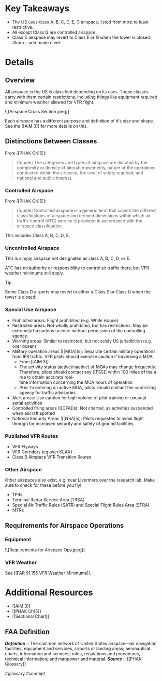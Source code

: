 # Key Takeaways
- The US uses class A, B, C, D, E, G airspace, listed from most to least restrictive.
- All except Class G are controlled airspace.
- Class D airspace may revert to Class E or G when the tower is closed.
#todo :: add mode c veil

# Details
## Overview
All airspace in the US is classified depending on its uses. These classes carry with them certain restrictions, including things like equipment required and minimum weather allowed for VFR flight.

![[Airspace Cross Section.jpeg]]

Each airspace has a different purpose and definition of it's size and shape. See the [[AIM 3]] for more details on this.

## Distinctions Between Classes
From [[PHAK Ch15]]:
> [!quote]
> The categories and types of airspace are dictated by the complexity or density of aircraft movements, nature of the operations conducted within the airspace, the level of safety required, and national and public interest.

### Controlled Airspace
From [[PHAK Ch15]]:
> [!quote]
> Controlled airspace is a generic term that covers the different classifications of airspace and defined dimensions within which air traffic control (ATC) service is provided in accordance with the airspace classification.

This includes Class A, B, C, D, E.

### Uncontrolled Airspace
This is simply airspace not designated as class A, B, C, D, or E.

ATC has no authority or responsibility to control air traffic there, but VFR weather minimums still apply.

> [!tip]
> Some Class D airports may revert to either a Class E or Class G when the tower is closed.

### Special Use Airspace
- Prohibited areas: Flight prohibited (e.g. White House)
- Restricted areas: Not wholly prohibited, but has restrictions. May be extremely hazardous to enter without permission of the controlling agency. 
- Warning areas: Similar to restricted, but not solely US jurisdiction (e.g. over ocean)
- Military operation areas ([[MOA]]s): Separate certain military operations from IFR traffic. VFR pilots should exercise caution if traversing a MOA
	- From [[AIM 3]]
	- The activity status (active/inactive) of MOAs may change frequently. Therefore, pilots should contact any [[FSS]] within 100 miles of the area to obtain accurate real­time information concerning the MOA hours of operation. 
	- Prior to entering an active MOA, pilots should contact the controlling agency for traffic advisories
- Alert areas: Use caution for high volume of pilot training or unusual aerial activities
- Controlled firing areas ([[CFA]]s): Not charted, as activities suspended when aircraft spotted
- National Security Areas ([[NSA]]s): Pilots requested to avoid flight through for increased security and safety of ground facilities

### Published VFR Routes
- VFR Flyways
- VFR Corridors (eg over KLAX)
- Class B Airspace VFR Transition Routes


### Other Airspace
Other airspaces also exist, e.g. near Livermore over the research lab. Make sure to check for these before you fly!

- TFRs
- Terminal Radar Service Area (TRSA) 
- Special Air Traffic Rules (SATR) and Special Flight Rules Area (SFRA)
- MTRs

## Requirements for Airspace Operations
### Equipment
![[Requirements for Airspace Ops.jpeg]]

### VFR Weather
See [[FAR 91.155 VFR Weather Minimums]].

# Additional Resources
- [[AIM 3]]
- [[PHAK Ch15]]
- [[Sectional Chart]]

## FAA Definition
***Definition***    :: The common network of United States airspace—air navigation facilities, equipment and services, airports or landing areas; aeronautical charts, information and services; rules, regulations and procedures, technical information; and manpower and material.
***Source***         :: [[PHAK Glossary]]

#glossary #concept